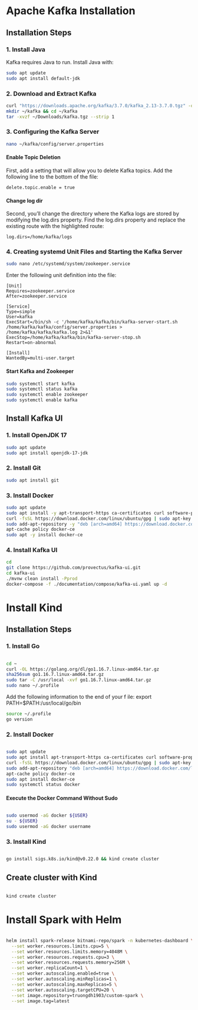# Apache Kafka Installation

## Installation Steps

### 1. Install Java
Kafka requires Java to run. Install Java with:
```bash
sudo apt update
sudo apt install default-jdk
```

### 2. Download and Extract Kafka
```bash
curl "https://downloads.apache.org/kafka/3.7.0/kafka_2.13-3.7.0.tgz" -o ~/Downloads/kafka.tgz
mkdir ~/kafka && cd ~/kafka
tar -xvzf ~/Downloads/kafka.tgz --strip 1
```

### 3. Configuring the Kafka Server

```bash
nano ~/kafka/config/server.properties
```
#### Enable Topic Deletion
First, add a setting that will allow you to delete Kafka topics. Add the following line to the bottom of the file:
```plaintext
delete.topic.enable = true
```
#### Change log dir
Second, you’ll change the directory where the Kafka logs are stored by modifying the log.dirs property. Find the log.dirs property and replace the existing route with the highlighted route:
```plaintext
log.dirs=/home/kafka/logs
```

### 4. Creating systemd Unit Files and Starting the Kafka Server

```bash
sudo nano /etc/systemd/system/zookeeper.service
```

Enter the following unit definition into the file:
```
[Unit]
Requires=zookeeper.service
After=zookeeper.service

[Service]
Type=simple
User=kafka
ExecStart=/bin/sh -c '/home/kafka/kafka/bin/kafka-server-start.sh /home/kafka/kafka/config/server.properties > /home/kafka/kafka/kafka.log 2>&1'
ExecStop=/home/kafka/kafka/bin/kafka-server-stop.sh
Restart=on-abnormal

[Install]
WantedBy=multi-user.target
```
#### Start Kafka and Zookeeper
```bash
sudo systemctl start kafka
sudo systemctl status kafka
sudo systemctl enable zookeeper
sudo systemctl enable kafka
```

## Install Kafka UI

### 1. Install OpenJDK 17
```bash
sudo apt update
sudo apt install openjdk-17-jdk
```
### 2. Install Git
```bash
sudo apt install git
```
### 3. Install Docker
```bash
sudo apt update
sudo apt install -y apt-transport-https ca-certificates curl software-properties-common
curl -fsSL https://download.docker.com/linux/ubuntu/gpg | sudo apt-key add -
sudo add-apt-repository -y "deb [arch=amd64] https://download.docker.com/linux/ubuntu focal stable"
apt-cache policy docker-ce
sudo apt -y install docker-ce
```

### 4. Install Kafka UI
```bash
cd
git clone https://github.com/provectus/kafka-ui.git
cd kafka-ui
./mvnw clean install -Pprod
docker-compose -f ./documentation/compose/kafka-ui.yaml up -d
```

# Install Kind

## Installation Steps

### 1. Install Go
```bash

cd ~
curl -OL https://golang.org/dl/go1.16.7.linux-amd64.tar.gz
sha256sum go1.16.7.linux-amd64.tar.gz
sudo tar -C /usr/local -xvf go1.16.7.linux-amd64.tar.gz
sudo nano ~/.profile

```

Add the following information to the end of your f ile:
export PATH=$PATH:/usr/local/go/bin

```bash
source ~/.profile
go version
```

### 2. Install Docker
```bash

sudo apt update
sudo apt install apt-transport-https ca-certificates curl software-properties-common
curl -fsSL https://download.docker.com/linux/ubuntu/gpg | sudo apt-key add -
sudo add-apt-repository "deb [arch=amd64] https://download.docker.com/linux/ubuntu focal stable"
apt-cache policy docker-ce
sudo apt install docker-ce
sudo systemctl status docker


```
#### Execute the Docker Command Without Sudo
```bash

sudo usermod -aG docker ${USER}
su - ${USER}
sudo usermod -aG docker username

```

### 3. Install Kind
```bash

go install sigs.k8s.io/kind@v0.22.0 && kind create cluster


```


## Create cluster with Kind
```bash

kind create cluster


```

# Install Spark with Helm
```bash

helm install spark-release bitnami-repo/spark -n kubernetes-dashboard \
  --set worker.resources.limits.cpu=5 \
  --set worker.resources.limits.memory=4048M \
  --set worker.resources.requests.cpu=3 \
  --set worker.resources.requests.memory=256M \
  --set worker.replicaCount=1 \
  --set worker.autoscaling.enabled=true \
  --set worker.autoscaling.minReplicas=1 \
  --set worker.autoscaling.maxReplicas=5 \
  --set worker.autoscaling.targetCPU=20 \
  --set image.repository=truongdh1903/custom-spark \
  --set image.tag=latest

```